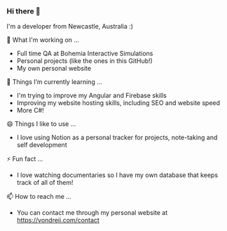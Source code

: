### Hi there 👋

<!--
**vondreii/vondreii** is a ✨ _special_ ✨ repository because its `README.md` (this file) appears on your GitHub profile.
-->

I'm a developer from Newcastle, Australia :)

🔭 What I'm working on ...
- Full time QA at Bohemia Interactive Simulations
- Personal projects (like the ones in this GitHub!)
- My own personal website

🌱 Things I’m currently learning ...
- I'm trying to improve my Angular and Firebase skills
- Improving my website hosting skills, including SEO and website speed
- More C#!

😄 Things I like to use ...
- I love using Notion as a personal tracker for projects, note-taking and self development

⚡ Fun fact ...
- I love watching documentaries so I have my own database that keeps track of all of them!

📫 How to reach me ...
- You can contact me through my personal website at https://vondreii.com/contact


